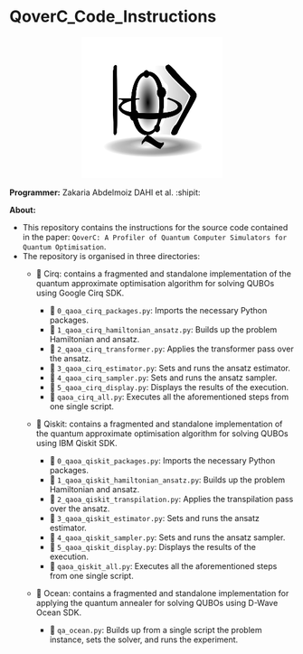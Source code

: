 # QoverC_Code_Instructions
<div align="center">
<img src="https://github.com/Zakaria-Dahi/QoverC/blob/main/assets/img/3d_logo.gif">
</div>

**Programmer:** Zakaria Abdelmoiz DAHI et al. :shipit:

**About:** 

  - This repository contains the instructions for the source code contained in the paper:  ``QoverC: A Profiler of Quantum Computer Simulators for Quantum Optimisation``. 
  - The repository is organised in three directories:
    - :open_file_folder: Cirq: contains a fragmented and standalone implementation of the quantum approximate optimisation algorithm for solving QUBOs using Google Cirq SDK.
      - :page_facing_up: ``0_qaoa_cirq_packages.py``: Imports the necessary Python packages.
      - :page_facing_up: ``1_qaoa_cirq_hamiltonian_ansatz.py``: Builds up the problem Hamiltonian and ansatz.  
      - :page_facing_up: ``2_qaoa_cirq_transformer.py``: Applies the transformer pass over the ansatz.  
      - :page_facing_up: ``3_qaoa_cirq_estimator.py``: Sets and runs the ansatz estimator.  
      - :page_facing_up: ``4_qaoa_cirq_sampler.py``: Sets and runs the ansatz sampler. 
      - :page_facing_up: ``5_qaoa_cirq_display.py``: Displays the results of the execution.
      - :page_facing_up: ``qaoa_cirq_all.py``: Executes all the aforementioned steps from one single script.


    - :open_file_folder: Qiskit: contains a fragmented and standalone implementation of the quantum approximate optimisation algorithm for solving QUBOs using IBM Qiskit SDK.
      - :page_facing_up: ``0_qaoa_qiskit_packages.py``: Imports the necessary Python packages.
      - :page_facing_up: ``1_qaoa_qiskit_hamiltonian_ansatz.py``: Builds up the problem Hamiltonian and ansatz.  
      - :page_facing_up: ``2_qaoa_qiskit_transpilation.py``: Applies the transpilation pass over the ansatz.    
      - :page_facing_up: ``3_qaoa_qiskit_estimator.py``: Sets and runs the ansatz estimator.  
      - :page_facing_up: ``4_qaoa_qiskit_sampler.py``: Sets and runs the ansatz sampler.   
      - :page_facing_up: ``5_qaoa_qiskit_display.py``: Displays the results of the execution.  
      - :page_facing_up: ``qaoa_qiskit_all.py``: Executes all the aforementioned steps from one single script.  


    - :open_file_folder: Ocean: contains a fragmented and standalone implementation for applying the quantum annealer for solving QUBOs using D-Wave Ocean SDK.   
      - :page_facing_up: ``qa_ocean.py``: Builds up from a single script the problem instance, sets the solver, and runs the experiment.
